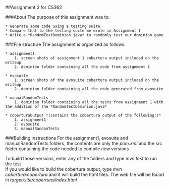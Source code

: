 ##Assignment 2 for CS362

###About
The purpose of this assignment was to:  

    * Generate some code using a testing suite  
    * Compare that to the testing suite we wrote in Assignment 1  
    * Write a *RandomTestDominion.java* to randomly test our dominion game  

###File structure
The assignment is organized as follows:  

    * assignment1  
        1. screen shots of assignment 1 cobertura output included on the writeup  
        2. dominion folder containing all the code from assignment 1  

    * evosuite  
        1. screen shots of the evosuite cobertura output included on the writeup  
        2. dominion folder containing all the code generated from evosuite  

    * manualRandomTests  
        1. dominion folder containing all the tests from assignment 1 with the addition of the *RandomTestDominion.java*

    * coberturaOutput *(contains the cobertura output of the following:)*  
        1. assignment1  
        2. evosuite  
        3. manualRandomTests  

###Building instructions
For the assignment1, evosuite and manualRandomTests folders, the contents are only the *pom.xml* and the src folder containing the code needed to compile new versions  

To build those versions, enter any of the folders and type *mvn test* to run the test  
If you would like to build the cobertura output, type *mvn cobertura:cobertura* and it will build the html files. The web file will be found in *target/site/cobertura/index.html*  
